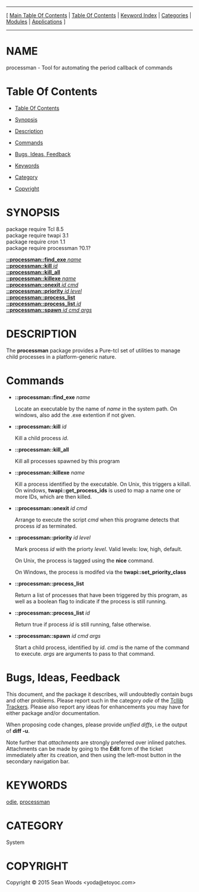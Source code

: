 
[//000000001]: # (processman \- processman)
[//000000002]: # (Generated from file 'processman\.man' by tcllib/doctools with format 'markdown')
[//000000003]: # (Copyright &copy; 2015 Sean Woods <yoda@etoyoc\.com>)
[//000000004]: # (processman\(n\) 0\.1 tcllib "processman")

<hr> [ <a href="../../../../toc.md">Main Table Of Contents</a> &#124; <a
href="../../../toc.md">Table Of Contents</a> &#124; <a
href="../../../../index.md">Keyword Index</a> &#124; <a
href="../../../../toc0.md">Categories</a> &#124; <a
href="../../../../toc1.md">Modules</a> &#124; <a
href="../../../../toc2.md">Applications</a> ] <hr>

# NAME

processman \- Tool for automating the period callback of commands

# <a name='toc'></a>Table Of Contents

  - [Table Of Contents](#toc)

  - [Synopsis](#synopsis)

  - [Description](#section1)

  - [Commands](#section2)

  - [Bugs, Ideas, Feedback](#section3)

  - [Keywords](#keywords)

  - [Category](#category)

  - [Copyright](#copyright)

# <a name='synopsis'></a>SYNOPSIS

package require Tcl 8\.5  
package require twapi 3\.1  
package require cron 1\.1  
package require processman ?0\.1?  

[__::processman::find\_exe__ *name*](#1)  
[__::processman::kill__ *id*](#2)  
[__::processman::kill\_all__](#3)  
[__::processman::killexe__ *name*](#4)  
[__::processman::onexit__ *id* *cmd*](#5)  
[__::processman::priority__ *id* *level*](#6)  
[__::processman::process\_list__](#7)  
[__::processman::process\_list__ *id*](#8)  
[__::processman::spawn__ *id* *cmd* *args*](#9)  

# <a name='description'></a>DESCRIPTION

The __processman__ package provides a Pure\-tcl set of utilities to manage
child processes in a platform\-generic nature\.

# <a name='section2'></a>Commands

  - <a name='1'></a>__::processman::find\_exe__ *name*

    Locate an executable by the name of *name* in the system path\. On windows,
    also add the \.exe extention if not given\.

  - <a name='2'></a>__::processman::kill__ *id*

    Kill a child process *id*\.

  - <a name='3'></a>__::processman::kill\_all__

    Kill all processes spawned by this program

  - <a name='4'></a>__::processman::killexe__ *name*

    Kill a process identified by the executable\. On Unix, this triggers a
    killall\. On windows, __twapi::get\_process\_ids__ is used to map a name
    one or more IDs, which are then killed\.

  - <a name='5'></a>__::processman::onexit__ *id* *cmd*

    Arrange to execute the script *cmd* when this programe detects that
    process *id* as terminated\.

  - <a name='6'></a>__::processman::priority__ *id* *level*

    Mark process *id* with the priorty *level*\. Valid levels: low, high,
    default\.

    On Unix, the process is tagged using the __nice__ command\.

    On Windows, the process is modifed via the __twapi::set\_priority\_class__

  - <a name='7'></a>__::processman::process\_list__

    Return a list of processes that have been triggered by this program, as well
    as a boolean flag to indicate if the process is still running\.

  - <a name='8'></a>__::processman::process\_list__ *id*

    Return true if process *id* is still running, false otherwise\.

  - <a name='9'></a>__::processman::spawn__ *id* *cmd* *args*

    Start a child process, identified by *id*\. *cmd* is the name of the
    command to execute\. *args* are arguments to pass to that command\.

# <a name='section3'></a>Bugs, Ideas, Feedback

This document, and the package it describes, will undoubtedly contain bugs and
other problems\. Please report such in the category *odie* of the [Tcllib
Trackers](http://core\.tcl\.tk/tcllib/reportlist)\. Please also report any ideas
for enhancements you may have for either package and/or documentation\.

When proposing code changes, please provide *unified diffs*, i\.e the output of
__diff \-u__\.

Note further that *attachments* are strongly preferred over inlined patches\.
Attachments can be made by going to the __Edit__ form of the ticket
immediately after its creation, and then using the left\-most button in the
secondary navigation bar\.

# <a name='keywords'></a>KEYWORDS

[odie](\.\./\.\./\.\./\.\./index\.md\#odie),
[processman](\.\./\.\./\.\./\.\./index\.md\#processman)

# <a name='category'></a>CATEGORY

System

# <a name='copyright'></a>COPYRIGHT

Copyright &copy; 2015 Sean Woods <yoda@etoyoc\.com>
